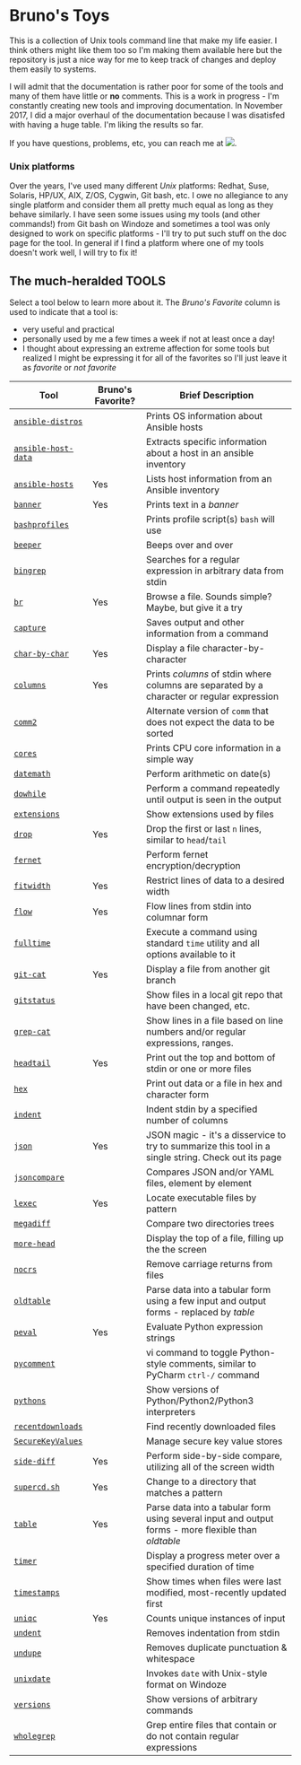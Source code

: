 # Bruno's Toys
This is a collection of Unix tools command line that make my life easier.  I think others might like them too so I'm making them available here but the repository is just a nice way for me to keep track of changes and deploy them easily to systems.

I will admit that the documentation is rather poor for some of the tools and many of them have little or **no** comments.  This is a work in progress - I'm constantly creating new tools and improving documentation.  In November 2017, I did a major overhaul of the documentation because I was disatisfed with having a huge table.  I'm liking the results so far.

If you have questions, problems, etc, you can reach me at <img src="images/email.jpg" />.

### Unix platforms

Over the years, I've used many different _Unix_ platforms: Redhat, Suse, Solaris, HP/UX, AIX, Z/OS, Cygwin, Git bash, etc.  I owe no allegiance to any single platform and consider them all pretty much equal as long as they behave similarly.  I have seen some issues using my tools (and other commands!) from Git bash on Windoze and sometimes a tool was only designed to work on specific platforms - I'll try to put such stuff on the doc page for the tool.  In general if I find a platform where one of my tools doesn't work well, I will try to fix it!

## The much-heralded TOOLS

Select a tool below to learn more about it.  The _Bruno's Favorite_ column is used to indicate that a tool is:
- very useful and practical
- personally used by me a few times a week if not at least once a day!
- I thought about expressing an extreme affection for some tools but realized I might be expressing it for all of the favorites so I'll just leave it as _favorite_ or _not favorite_

| Tool                                            | Bruno's Favorite? | Brief Description                                                                                   |
|-------------------------------------------------|-------------------|-----------------------------------------------------------------------------------------------------|
| [`ansible-distros`](doc/ansible-distros.md)     |                   | Prints OS information about Ansible hosts                                                           |
| [`ansible-host-data`](doc/ansible-host-data.md) |                   | Extracts specific information about a host in an ansible inventory                                  |
| [`ansible-hosts`](doc/ansible-hosts.md)         | Yes               | Lists host information from an Ansible inventory                                                    |
| [`banner`](doc/banner.md)                       | Yes               | Prints text in a _banner_                                                                           |
| [`bashprofiles`](doc/bashprofiles.md)           |                   | Prints profile script(s) `bash` will use                                                            |
| [`beeper`](doc/beeper.md)                       |                   | Beeps over and over                                                                                 |
| [`bingrep`](doc/bingrep.md)                     |                   | Searches for a regular expression in arbitrary data from stdin                                      |
| [`br`](doc/br.md)                               | Yes               | Browse a file.  Sounds simple?  Maybe, but give it a try                                            |
| [`capture`](doc/capture.md)                     |                   | Saves output and other information from a command                                                   |
| [`char-by-char`](doc/char-by-char.md)           | Yes               | Display a file character-by-character                                                               |
| [`columns`](doc/columns.md)                     | Yes               | Prints _columns_ of stdin where columns are separated by a character or regular expression          |
| [`comm2`](doc/comm2.md)                         |                   | Alternate version of `comm` that does not expect the data to be sorted                              |
| [`cores`](doc/cores.md)                         |                   | Prints CPU core information in a simple way                                                         |
| [`datemath`](doc/datemath.md)                   |                   | Perform arithmetic on date(s)                                                                       |
| [`dowhile`](doc/dowhile.md)                     |                   | Perform a command repeatedly until output is seen in the output                                     |
| [`extensions`](doc/extensions.md)               |                   | Show extensions used by files                                                                       |
| [`drop`](doc/drop.md)                           | Yes               | Drop the first or last `n` lines, similar to `head`/`tail`                                          |
| [`fernet`](doc/fernet.md)                       |                   | Perform fernet encryption/decryption                                                                |
| [`fitwidth`](doc/fitwidth.md)                   | Yes               | Restrict lines of data to a desired width                                                           |
| [`flow`](doc/flow.md)                           | Yes               | Flow lines from stdin into columnar form                                                            |
| [`fulltime`](doc/fulltime.md)                   |                   | Execute a command using standard `time` utility and all options available to it                     |
| [`git-cat`](doc/git-cat.md)                     | Yes               | Display a file from another git branch                                                              |
| [`gitstatus`](doc/gitstatus.md)                 |                   | Show files in a local git repo that have been changed, etc.                                         |
| [`grep-cat`](doc/grep-cat.md)                   |                   | Show lines in a file based on line numbers and/or regular expressions, ranges.                      |
| [`headtail`](doc/headtail.md)                   | Yes               | Print out the top and bottom of stdin or one or more files                                          |
| [`hex`](doc/hex.md)                             |                   | Print out data or a file in hex and character form                                                  |
| [`indent`](doc/indent.md)                       |                   | Indent stdin by a specified number of columns                                                       |
| [`json`](doc/json.md)                           | Yes               | JSON magic - it's a disservice to try to summarize this tool in a single string.  Check out its page |
| [`jsoncompare`](doc/jsoncompare.md)             |                   | Compares JSON and/or YAML files, element by element                                                 |
| [`lexec`](doc/lexec.md)                         | Yes               | Locate executable files by pattern                                                                  |
| [`megadiff`](doc/megadiff.md)                   |                   | Compare two directories trees                                                                       |
| [`more-head`](doc/more-head.md)                 |                   | Display the top of a file, filling up the the screen                                                |
| [`nocrs`](doc/nocrs.md)                         |                   | Remove carriage returns from files                                                                  |
| [`oldtable`](doc/oldtable.md)                   |                   | Parse data into a tabular form using a few input and output forms - replaced by _table_             |
| [`peval`](doc/peval.md)                         | Yes               | Evaluate Python expression strings                                                                  |
| [`pycomment`](doc/pycomment.md)                 |                   | vi command to toggle Python-style comments, similar to PyCharm `ctrl-/` command                     |
| [`pythons`](doc/pythons.md)                     |                   | Show versions of Python/Python2/Python3 interpreters                                                |
| [`recentdownloads`](doc/recentdownloads.md)     |                   | Find recently downloaded files                                                                      |
| [`SecureKeyValues`](doc/SecureKeyValues.md)     |                   | Manage secure key value stores                                                                      |
| [`side-diff`](doc/side-diff.md)                 | Yes               | Perform side-by-side compare, utilizing all of the screen width                                     |
| [`supercd.sh`](doc/supercd.sh.md)               | Yes               | Change to a directory that matches a pattern                                                        |
| [`table`](doc/table.md)                         | Yes               | Parse data into a tabular form using several input and output forms - more flexible than _oldtable_ |
| [`timer`](doc/timer.md)                         |                   | Display a progress meter over a specified duration of time                                          |
| [`timestamps`](doc/timestamps.md)               |                   | Show times when files were last modified, most-recently updated first                               |
| [`uniqc`](doc/uniqc.md)                         | Yes               | Counts unique instances of input                                                                    |
| [`undent`](doc/undent.md)                       |                   | Removes indentation from stdin                                                                      |
| [`undupe`](doc/undupe.md)                       |                   | Removes duplicate punctuation & whitespace                                                          |
| [`unixdate`](doc/unixdate.md)                   |                   | Invokes `date` with Unix-style format on Windoze                                                    |
| [`versions`](doc/versions.md)                   |                   | Show versions of arbitrary commands                                                                 |
| [`wholegrep`](doc/wholegrep.md)                 |                   | Grep entire files that contain or do not contain regular expressions                                |
